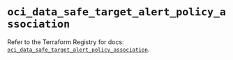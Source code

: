 # `oci_data_safe_target_alert_policy_association`

Refer to the Terraform Registry for docs: [`oci_data_safe_target_alert_policy_association`](https://registry.terraform.io/providers/oracle/oci/7.19.0/docs/resources/data_safe_target_alert_policy_association).

